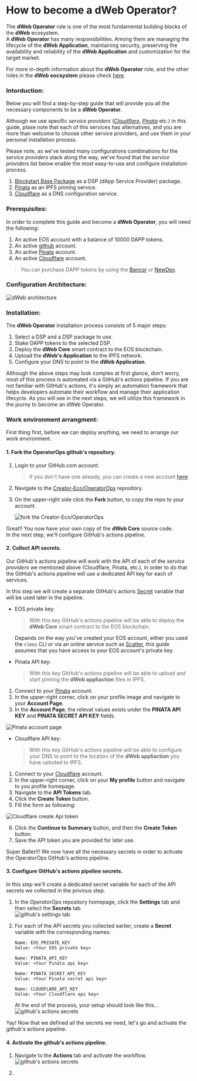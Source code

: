 # How to become a dWeb Operator?

The **dWeb Operator** role is one of the most fundamental building blocks of the **dWeb** ecosystem.  
A **dWeb Operator** has many responsibilities. Among them are managing the lifecycle of the **dWeb Application**, maintaining security, preserving the availability and reliability of the **dWeb Application** and customization for the target market.

For more in-depth information about the **dWeb Operator** role, and the other roles in the **dWeb eocsystem** please check [here](https://google.com).


### Intorduction:

Below you will find a step-by-step guide that will provide you all the necessary components to be a **dWeb Operator**. 

Although we use specific *service providers* ([*Cloudflare*](https://www.cloudflare.com/), [*Pinata*](https://pinata.cloud/) etc.) in this guide, plase note that each of this services has alternatives, and you are more than welcome to choose other service providers, and use them in your personal installation process.

Please note, as we've tested many configurations combinations for the *service providers* stack along the way, we've found that the *service providers* list below enable the most easy-to-use and configure installation process.

1. [Blockstart Base Package](https://dsphq.io/packages/blockstartac/ipfsservice1/blockpack2) as a DSP (dApp Service Provider) package.  
2. [Pinata](https://pinata.cloud/) as an IPFS pinning service.  
3. [Cloudflare](https://www.cloudflare.com/) as a DNS configuration service. 


### Prerequisites:

In order to complete this guide and become a **dWeb Operator**, you will need the following:

1. An active EOS account with a balance of 10000 DAPP tokens.  
2. An active [github](https://github.com/) account.
3. An active [Pinata](https://pinata.cloud/signup) account.
4. An active [Cloudflare](https://dash.cloudflare.com/sign-up) account. 

  > You can purchase DAPP tokens by using the [Bancor](https://www.bancor.network) or [NewDex](https://www.newdex.io).


### Configuration Architecture:

![dWeb architecture](images/dWeb-arch.png)


### Installation:

The **dWeb Operator** installation process consists of 5 major steps:

1. Select a DSP and a DSP package to use.
2. Stake DAPP tokens to the selected DSP.
3. Deploy the **dWeb Core** smart contract to the EOS blockchain.
4. Upload the **dWeb's Application** to the IPFS network.
5. Configure your DNS to point to the **dWeb Application**.  

Although the above steps may look complex at first glance, don't worry, most of this process is automated via a GitHub's actions pipeline.
If you are not familiar with GitHub's actions, it's simply an automation framework that helps developers automate their workflow and manage their application lifecycle.
As you will see in the next steps, we will utilize this framework in the journy to become an dWeb Operator. 


### Work environment arrangment:
First thing first, before we can deploy anything, we need to arrange our work environment.

#### 1. Fork the OperatorOps github's repository.
1. Login to your GitHub.com account.
   > if you don't have one already, you can create a new account [here](https://github.com/join?source=login).
2. Navigate to the [Creator-Eco/OperatorOps](https://github.com/Creator-Eco/OperatorOps) repository.
3. On the upper-right side click the **Fork** button, to copy the repo to your account.
   
   ![fork the Creator-Eco/OperatorOps](images/github-fork.png)

Great!! You now have your own copy of the **dWeb Core** source code.  
In the next step, we'll configure GitHub's actions pipeline. 


#### 2. Collect API secrets. 
Our GitHub's actions pipeline will work with the API of each of the *service providers* we mentioned above (Cloudflare, Pinata, etc.), in order to do that the GitHub's actions pipeline will use a dedicated API key for each of services.  

In this step we will create a separate GitHub's actions [Secret](https://help.github.com/en/actions/automating-your-workflow-with-github-actions/creating-and-using-encrypted-secrets) variable that will be used later in the pipeline.

- EOS private key:  
  > With this key GitHub's actions pipeline will be able to deploy the **dWeb Core** smart contract to the EOS blockchain.  
  
  Depands on the way you've created your EOS account, either you used the ```cleos``` CLI or via an online service such as [Scatter](https://support.get-scatter.com/article/33-creating-an-eos-account), this guide assumes that you have access to your EOS account's private key.

- Pinata API key:
  > With this key GitHub's actions pipeline will be able to upload and start pinning the **dWeb appliaction** files in IPFS.
   
1. Connect to your [Pinata](https://pinata.cloud/signup) account.
2. In the upper-right corner, click on your profile image and navigate to your **Account Page**.
3. In the **Account Page**, the relevat values exists under the **PINATA API KEY** and **PINATA SECRET API KEY** fields.
   
![Pinata account page](images/pinata.png)

- Cloudflare API key:

  > With this key GitHub's actions pipeline will be able to configure your DNS to point to the location of the **dWeb appliaction** you have uploded to IPFS.

1. Connect to your [Cloudflare](https://dash.cloudflare.com/sign-up) account.
2. In the upper-right corner, click on your **My profile** button and navigate to you profile homepage.
3. Navigate to the **API Tokens** tab.
4. Click the **Create Token** button.
5. Fill the form as following:

![Cloudflare create Api token](images/cloudflare.png)

6. Click the **Continue to Summary** button, and then the **Create Token** button.
7. Save the API token you are provided for later use.

Super Baller!!! We now have all the necessary secrets in order to activate the OperatorOps GitHub's actions pipeline.

#### 3. Configure GitHub's actions pipeline secrets.

In this step we'll create a dedicated secret variable for each of the API secrets we collected in the privious step.
1. In the *OperatorOps* repository homepage, click the **Settings** tab and then select the **Secrets** tab.  
  ![github's settings tab](images/github-settings-tab.png)

2. For each of the API secrets you collected earlier, create a **Secret** variable with the corresponding names:
      ```
      Name: EOS_PRIVATE_KEY
      Value: <Your EOS private key>

      Name: PINATA_API_KEY
      Value: <Your Pinata api key>

      Name: PINATA_SECRET_API_KEY
      Value: <Your Pinata secret api key>

      Name: CLOUDFLARE_API_KEY
      Value: <Your Cloudflare api key>     
      ```
   At the end of the process, your setup should look like this...
     ![github's actions secrets](images/github-secrets-screen.png)

Yay! Now that we defined all the secrets we need, let's go and activate the github's actions pipeline.

#### 4. Activate the github's actions pipeline.

1. Navigate to the **Actions** tab and activate the workflow.
  ![github's actions secrets](images/github-activate-workflow.png)

2. 

